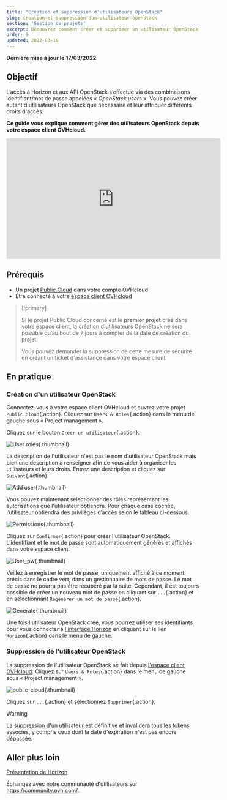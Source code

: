 ```yaml
---
title: "Création et suppression d’utilisateurs OpenStack"
slug: creation-et-suppression-dun-utilisateur-openstack
section: 'Gestion de projets'
excerpt: Découvrez comment créer et supprimer un utilisateur OpenStack depuis votre espace client OVHcloud
order: 9
updated: 2022-03-16
---
```


**Dernière mise à jour le 17/03/2022**

## Objectif

L’accès à Horizon et aux API OpenStack s’effectue via des combinaisons identifiant/mot de passe appelées « *OpenStack users* ». Vous pouvez créer autant d'utilisateurs OpenStack que nécessaire et leur attribuer différents droits d'accès.

**Ce guide vous explique comment gérer des utilisateurs OpenStack depuis votre espace client OVHcloud.**

<iframe width="560" height="315" src="https://www.youtube.com/embed/NC69nrb6QlA" title="YouTube video player" frameborder="0" allow="accelerometer; autoplay; clipboard-write; encrypted-media; gyroscope; picture-in-picture" allowfullscreen></iframe>

## Prérequis

- Un projet [Public Cloud](https://www.ovhcloud.com/fr-ca/public-cloud/) dans votre compte OVHcloud
- Être connecté à votre [espace client OVHcloud](https://ca.ovh.com/auth/?action=gotomanager&from=https://www.ovh.com/ca/fr/&ovhSubsidiary=qc)

> [!primary]
>
> Si le projet Public Cloud concerné est le **premier projet** créé dans votre espace client, la création d'utilisateurs OpenStack ne sera possible qu’au bout de 7 jours à compter de la date de création du projet.
>
> Vous pouvez demander la suppression de cette mesure de sécurité en créant un ticket d'assistance dans votre espace client.
>

## En pratique

### Création d'un utilisateur OpenStack

Connectez-vous à votre espace client OVHcloud et ouvrez votre projet `Public Cloud`{.action}. Cliquez sur `Users & Roles`{.action} dans le menu de gauche sous « Project management ». 

Cliquez sur le bouton `Créer un utilisateur`{.action}.

![User roles](images/users_roles.png){.thumbnail}

La description de l'utilisateur n'est pas le nom d'utilisateur OpenStack mais bien une description à renseigner afin de vous aider à organiser les utilisateurs et leurs droits. Entrez une description et cliquez sur `Suivant`{.action}.

![Add user](images/adduser.png){.thumbnail}

Vous pouvez maintenant sélectionner des rôles représentant les autorisations que l'utilisateur obtiendra. Pour chaque case cochée, l’utilisateur obtiendra des privilèges d’accès selon le tableau ci-dessous.

![Permissions](images/permissions.png){.thumbnail}

Cliquez sur `Confirmer`{.action} pour créer l'utilisateur OpenStack. L’identifiant et le mot de passe sont automatiquement générés et affichés dans votre espace client.

![User_pw](images/user_pw.png){.thumbnail}

Veillez à enregistrer le mot de passe, uniquement affiché à ce moment précis dans le cadre vert, dans un gestionnaire de mots de passe. Le mot de passe ne pourra pas être récupéré par la suite. Cependant, il est toujours possible de créer un nouveau mot de passe en cliquant sur `...`{.action} et en sélectionnant `Regénérer un mot de passe`{.action}.

![Generate](images/generatepw.png){.thumbnail}

Une fois l'utilisateur OpenStack créé, vous pourrez utiliser ses identifiants pour vous connecter à [l'interface Horizon](https://docs.ovh.com/ca/fr/public-cloud/horizon/) en cliquant sur le lien `Horizon`{.action} dans le menu de gauche.

### Suppression de l'utilisateur OpenStack

La suppression de l'utilisateur OpenStack se fait depuis [l'espace client OVHcloud](https://ca.ovh.com/auth/?action=gotomanager&from=https://www.ovh.com/ca/fr/&ovhSubsidiary=qc). Cliquez sur `Users & Roles`{.action} dans le menu de gauche sous « Project management ». 

![public-cloud](images/delete.png){.thumbnail}

Cliquez sur `...`{.action} et sélectionnez `Supprimer`{.action}.

> [!warning]
>
> La suppression d'un utilisateur est définitive et invalidera tous les tokens associés, y compris ceux dont la date d'expiration n'est pas encore dépassée.
> 

## Aller plus loin

[Présentation de Horizon](https://docs.ovh.com/ca/fr/public-cloud/horizon/)

Échangez avec notre communauté d'utilisateurs sur <https://community.ovh.com/>.
